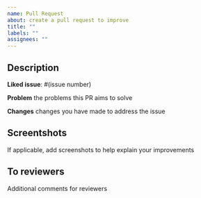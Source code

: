 ```yaml
---
name: Pull Request
about: create a pull request to improve
title: ""
labels: ""
assignees: ""
---
```


## Description
**Liked issue**: #(issue number) 

**Problem**
the problems this PR aims to solve

**Changes**
changes you have made to address the issue

## Screentshots
If applicable, add screenshots to help explain your improvements

## To reviewers
Additional comments for reviewers